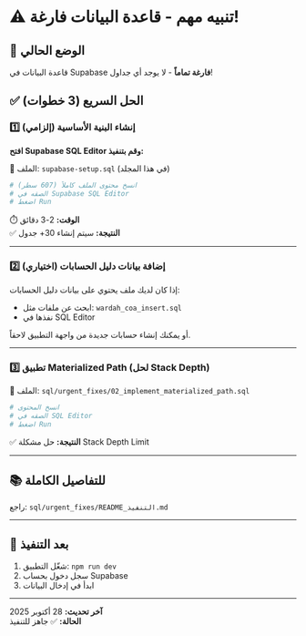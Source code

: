 # ⚠️ تنبيه مهم - قاعدة البيانات فارغة!

## 📍 الوضع الحالي

قاعدة البيانات في Supabase **فارغة تماماً** - لا يوجد أي جداول!

## ✅ الحل السريع (3 خطوات)

### 1️⃣ إنشاء البنية الأساسية (إلزامي)

**افتح Supabase SQL Editor وقم بتنفيذ:**

📁 الملف: `supabase-setup.sql` (في هذا المجلد)

```bash
# انسخ محتوى الملف كاملاً (607 سطر)
# الصقه في Supabase SQL Editor
# اضغط Run
```

⏱️ **الوقت:** 2-3 دقائق  
✅ **النتيجة:** سيتم إنشاء 30+ جدول

---

### 2️⃣ إضافة بيانات دليل الحسابات (اختياري)

إذا كان لديك ملف يحتوي على بيانات دليل الحسابات:
- ابحث عن ملفات مثل: `wardah_coa_insert.sql`
- نفذها في SQL Editor

أو يمكنك إنشاء حسابات جديدة من واجهة التطبيق لاحقاً.

---

### 3️⃣ تطبيق Materialized Path (لحل Stack Depth)

📁 الملف: `sql/urgent_fixes/02_implement_materialized_path.sql`

```bash
# انسخ المحتوى
# الصقه في SQL Editor
# اضغط Run
```

✅ **النتيجة:** حل مشكلة Stack Depth Limit

---

## 📚 للتفاصيل الكاملة

راجع: `sql/urgent_fixes/README_التنفيذ.md`

---

## 🚀 بعد التنفيذ

1. شغّل التطبيق: `npm run dev`
2. سجل دخول بحساب Supabase
3. ابدأ في إدخال البيانات

---

**آخر تحديث:** 28 أكتوبر 2025  
**الحالة:** ✅ جاهز للتنفيذ
